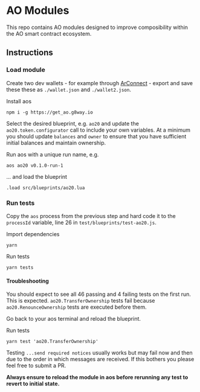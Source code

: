 # AO Modules

This repo contains AO modules designed to improve composibility within the AO smart contract ecosystem.

## Instructions

### Load module

Create two dev wallets - for example through [ArConnect](https://www.arconnect.io/) - export and save these these as `./wallet.json` and `./wallet2.json`. 

Install aos 
```
npm i -g https://get_ao.g8way.io
```

Select the desired blueprint, e.g. `ao20` and update the `ao20.token.configurator` call to include your own variables. At a minimum you should update `balances` and `owner` to ensure that you have sufficient initial balances and maintain ownership.

Run aos with a unique run name, e.g.
```
aos ao20 v0.1.0-run-1
```
... and load the blueprint
```
.load src/blueprints/ao20.lua
```

### Run tests

Copy the `aos` process from the previous step and hard code it to the `processId` variable, line 26 in `test/blueprints/test-ao20.js`.

Import dependencies
```
yarn
```

Run tests
```
yarn tests
```

#### Troubleshooting

You should expect to see all 46 passing and 4 failing tests on the first run. This is expected. `ao20.TransferOwnership` tests fail because `ao20.RenounceOwnership` tests are executed before them. 

Go back to your aos terminal and reload the blueprint. 

Run tests
```
yarn test 'ao20.TransferOwnership'
```

Testing `...send required notices` usually works but may fail now and then due to the order in which messages are received. If this bothers you please feel free to submit a PR.

**Always ensure to reload the module in aos before rerunning any test to revert to initial state.**